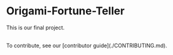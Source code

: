 # Origami-Fortune-Teller
This is our final project.  

<br>
To contribute, see our [contributor guide](./CONTRIBUTING.md).
